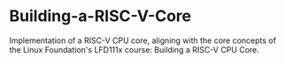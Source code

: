 # Building-a-RISC-V-Core
Implementation of a RISC-V CPU core, aligning with the core concepts of the Linux Foundation's LFD111x course: Building a RISC-V CPU Core.
